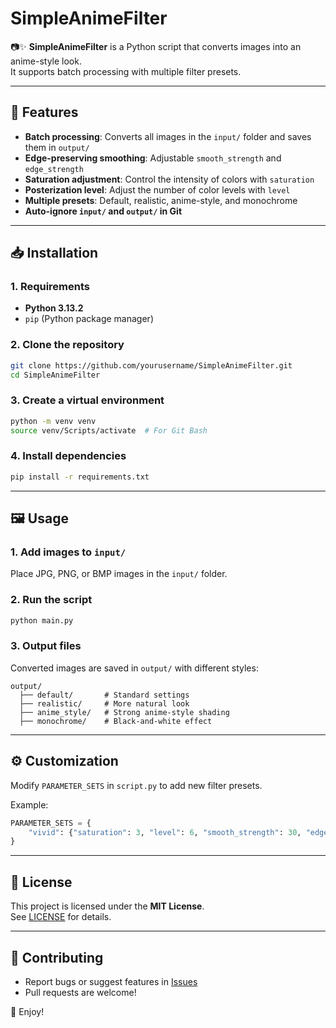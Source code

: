 # SimpleAnimeFilter

📷✨ **SimpleAnimeFilter** is a Python script that converts images into an anime-style look.  
It supports batch processing with multiple filter presets.

---

## 🚀 Features
- **Batch processing**: Converts all images in the `input/` folder and saves them in `output/`
- **Edge-preserving smoothing**: Adjustable `smooth_strength` and `edge_strength`
- **Saturation adjustment**: Control the intensity of colors with `saturation`
- **Posterization level**: Adjust the number of color levels with `level`
- **Multiple presets**: Default, realistic, anime-style, and monochrome
- **Auto-ignore `input/` and `output/` in Git**

---

## 📥 Installation

### **1. Requirements**
- **Python 3.13.2**
- `pip` (Python package manager)

### **2. Clone the repository**
```bash
git clone https://github.com/yourusername/SimpleAnimeFilter.git
cd SimpleAnimeFilter
```

### **3. Create a virtual environment**
```bash
python -m venv venv
source venv/Scripts/activate  # For Git Bash
```

### **4. Install dependencies**
```bash
pip install -r requirements.txt
```

---

## 🖼 Usage

### **1. Add images to `input/`**
Place JPG, PNG, or BMP images in the `input/` folder.

### **2. Run the script**
```bash
python main.py
```

### **3. Output files**
Converted images are saved in `output/` with different styles:
```
output/
  ├── default/       # Standard settings
  ├── realistic/     # More natural look
  ├── anime_style/   # Strong anime-style shading
  ├── monochrome/    # Black-and-white effect
```

---

## ⚙️ Customization
Modify `PARAMETER_SETS` in `script.py` to add new filter presets.

Example:
```python
PARAMETER_SETS = {
    "vivid": {"saturation": 3, "level": 6, "smooth_strength": 30, "edge_strength": 0.6},
}
```

---

## 📝 License
This project is licensed under the **MIT License**.  
See [LICENSE](LICENSE) for details.

---

## 🎉 Contributing
- Report bugs or suggest features in [Issues](https://github.com/yourusername/SimpleAnimeFilter/issues)
- Pull requests are welcome!

🚀 Enjoy!
